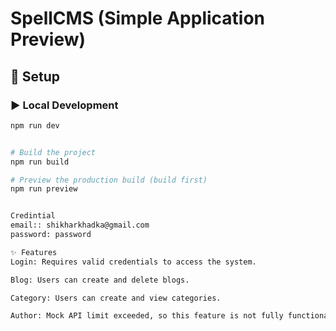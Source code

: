 
# SpellCMS (Simple Application Preview)

## 🔧 Setup

### ▶️ Local Development
```bash
npm run dev


# Build the project
npm run build

# Preview the production build (build first)
npm run preview


Credintial
email:: shikharkhadka@gmail.com
password: password

✨ Features
Login: Requires valid credentials to access the system.

Blog: Users can create and delete blogs.

Category: Users can create and view categories.

Author: Mock API limit exceeded, so this feature is not fully functional.
